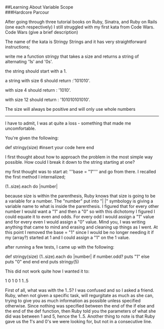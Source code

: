 ##Learning About Variable Scope  
###Hardcore Parcour  

After going through three tutorial books on Ruby, Sinatra, and Ruby on Rails (one each respectively) I still struggled with my first kata from Code Wars. 
Code Wars (give a brief description)

The name of the kata is Stringy Strings and it has very straightforward instructions; 

write me a function stringy that takes a size and returns a string of alternating '1s' and '0s'.

the string should start with a 1.

a string with size 6 should return :'101010'.

with size 4 should return : '1010'.

with size 12 should return : '101010101010'.

The size will always be positive and will only use whole numbers

*  *   *

I have to admit, I was at quite a loss - something that made me uncomfortable. 

You're given the following: 

def stringy(size)
#insert your code here
end 

I first thought about how to approach the problem in the most simple way possible. How could I break it down to the string starting at one? 

my first thought was to start at: '''base = "1"''' and go from there. I recalled the first method I internalized;

(1..size).each do |number|

because size is within the parenthesis, Ruby knows that size is going to be a variable for a number. The "number" put into "| |" symbology is giving a variable name to what is inside the parenthesis. 
I figured that for every other number I would want a "1" and then a "0" so with this dichotomy I figured I could equate it to even and odds. For every odd I would assign a "1" value and for every even I would assign a "0" value. Mind you, I was writing anything that came to mind and erasing and cleaning up things as I went. At this point I removed the base = "1" since I would be no longer needing it if my (array?) started at 1 and I could assign a "1" on the 1 value. 

after running a few tests, I came up with the following: 

def stringy(size)
  (1..size).each do |number|
  if number.odd? 
    puts "1"
  else  
    puts "0"
  end
  end
end
puts stringy(5)

This did not work quite how I wanted it to: 

1
0
1
0
1
1..5

First of all, what was with the 1..5? I was confused and so I asked a friend. Ruby, when not given a specific task, will regurgitate as much as she can, trying to give you as much information as possible unless specified otherwise. Since nothing was specified between the end of the if else and the end of the def function, then Ruby told you the parameters of what she did was between 1 and 5, hence the 1..5. Another thing to note is that Ruby gave us the 1's and 0's we were looking for, but not in a consecutive line. 






